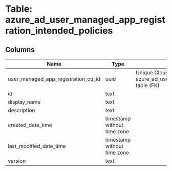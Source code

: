 
# Table: azure_ad_user_managed_app_registration_intended_policies

## Columns
| Name        | Type           | Description  |
| ------------- | ------------- | -----  |
|user_managed_app_registration_cq_id|uuid|Unique CloudQuery ID of azure_ad_user_managed_app_registrations table (FK)|
|id|text||
|display_name|text||
|description|text||
|created_date_time|timestamp without time zone||
|last_modified_date_time|timestamp without time zone||
|version|text||
